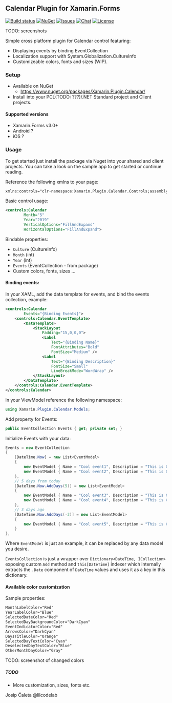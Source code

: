 ## Calendar Plugin for Xamarin.Forms
[![Build status](https://dev.azure.com/lilcodelab/Xamarin.Plugin.Calendar/_apis/build/status/Xamarin.Plugin.Calendar-Xamarin.Android-CI)](https://github.com/lilcodelab/Xamarin.Plugin.Calendar) 
[![NuGet](https://img.shields.io/nuget/v/Xamarin.Plugin.Calendar.svg?label=NuGet)](https://www.nuget.org/packages/Xamarin.Plugin.Calendar/)
[![Issues](https://img.shields.io/github/issues/lilcodelab/Xamarin.Plugin.Calendar.svg)](https://github.com/lilcodelab/Xamarin.Plugin.Calendar/issues)
[![Chat](https://img.shields.io/badge/Telegram-chat-blue.svg)](https://t.me/XamarinPluginCalendar)
[![License](https://img.shields.io/badge/license-MIT-lightgrey.svg)](https://github.com/lilcodelab/Xamarin.Plugin.Calendar/blob/master/LICENSE)

TODO: screenshots

Simple cross platform plugin for Calendar control featuring:
- Displaying events by binding EventCollection
- Localization support with System.Globalization.CultureInfo
- Customizeable colors, fonts and sizes (WIP).

### Setup
* Available on NuGet 
  * https://www.nuget.org/packages/Xamarin.Plugin.Calendar/
* Install into your PCL(TODO: ???)/.NET Standard project and Client projects.

#### Supported versions
* Xamarin.Forms v3.0+
* Android ?
* iOS ?

### Usage
To get started just install the package via Nuget into your shared and client projects.
You can take a look on the sample app to get started or continue reading.

Reference the following xmlns to your page:
```xml
xmlns:controls="clr-namespace:Xamarin.Plugin.Calendar.Controls;assembly=Xamarin.Plugin.Calendar"
```

Basic control usage:
```xml
<controls:Calendar
        Month="5"
        Year="2019"
        VerticalOptions="FillAndExpand"
        HorizontalOptions="FillAndExpand">
```

Bindable properties:
* `Culture` (CultureInfo)
* `Month` (int)
* `Year` (int)
* `Events` (EventCollection - from package)
* Custom colors, fonts, sizes ...

#### Binding events:
In your XAML, add the data template for events, and bind the events collection, example:
```xml
<controls:Calendar
        Events="{Binding Events}">
    <controls:Calendar.EventTemplate>
        <DataTemplate>
            <StackLayout
                Padding="15,0,0,0">
                <Label
                    Text="{Binding Name}"
                    FontAttributes="Bold"
                    FontSize="Medium" />
                <Label
                    Text="{Binding Description}"
                    FontSize="Small"
                    LineBreakMode="WordWrap" />
            </StackLayout>
        </DataTemplate>
    </controls:Calendar.EventTemplate>
</controls:Calendar>
```

In your ViewModel reference the following namespace:
```csharp
using Xamarin.Plugin.Calendar.Models;
```

Add property for Events:
```csharp
public EventCollection Events { get; private set; }
```

Initialize Events with your data:
```csharp
Events = new EventCollection
{
    [DateTime.Now] = new List<EventModel>
    {
        new EventModel { Name = "Cool event1", Description = "This is Cool event1's description!" },
        new EventModel { Name = "Cool event2", Description = "This is Cool event2's description!" }
    },
    // 5 days from today
    [DateTime.Now.AddDays(5)] = new List<EventModel>
    {
        new EventModel { Name = "Cool event3", Description = "This is Cool event3's description!" },
        new EventModel { Name = "Cool event4", Description = "This is Cool event4's description!" }
    },
    // 3 days ago
    [DateTime.Now.AddDays(-3)] = new List<EventModel>
    {
        new EventModel { Name = "Cool event5", Description = "This is Cool event5's description!" }
    }
},
```

Where `EventModel` is just an example, it can be replaced by any data model you desire.

`EventsCollection` is just a wrapper over `Dictionary<DateTime, ICollection>` exposing custom `Add` method and `this[DateTime]` indexer which internally extracts the `.Date` component of `DateTime` values and uses it as a key in this dictionary.

#### Available color customization
Sample properties:
```xml
MonthLabelColor="Red"
YearLabelColor="Blue"
SelectedDateColor="Red"
SelectedDayBackgroundColor="DarkCyan"
EventIndicatorColor="Red"
ArrowsColor="DarkCyan"
DaysTitleColor="Orange"
SelectedDayTextColor="Cyan"
DeselectedDayTextColor="Blue"
OtherMonthDayColor="Gray"
```

TODO: screenshot of changed colors

##### TODO
* More customization, sizes, fonts etc.

Josip Ćaleta @lilcodelab
